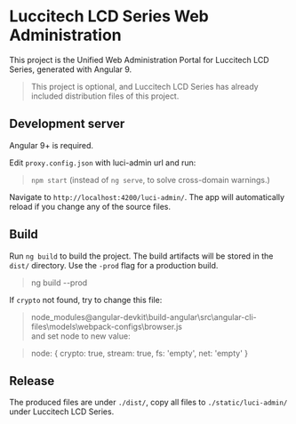 # Luccitech LCD Series Web Administration

This project is the Unified Web Administration Portal for Luccitech LCD Series, generated with Angular 9.  

> This project is optional, and Luccitech LCD Series has already included distribution files of this project.  

## Development server

Angular 9+ is required.  

Edit `proxy.config.json` with luci-admin url and run:  

>  `npm start`  (instead of `ng serve`, to solve cross-domain warnings.)  

Navigate to `http://localhost:4200/luci-admin/`. The app will automatically reload if you change any of the source files.


## Build

Run `ng build` to build the project. The build artifacts will be stored in the `dist/` directory. Use the `-prod` flag for a production build.  
> ng build --prod  

If `crypto` not found, try to change this file:
> node_modules@angular-devkit\build-angular\src\angular-cli-files\models\webpack-configs\browser.js  
and set node to new value:

> node: { crypto: true, stream: true, fs: 'empty', net: 'empty' }  

## Release

The produced files are under `./dist/`, copy all files  to `./static/luci-admin/` under Luccitech LCD Series. 

